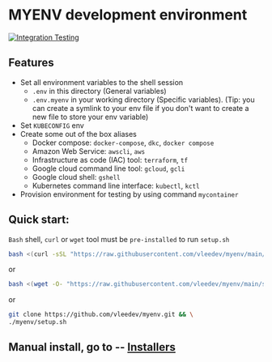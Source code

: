 # MYENV development environment
[![Integration Testing](https://github.com/vleedev/myenv/actions/workflows/integration_test.yml/badge.svg?branch=main)](https://github.com/vleedev/myenv/actions/workflows/integration_test.yml)
## Features
- Set all environment variables to the shell session
    - `.env` in this directory (General variables)
    - `.env.myenv` in your working directory (Specific variables). (Tip: you can create a symlink to your env file if you don't want to create a new file to store your env variable)
- Set `KUBECONFIG` env
- Create some out of the box aliases
    - Docker compose: `docker-compose`, `dkc`, `docker compose`
    - Amazon Web Service: `awscli`, `aws`
    - Infrastructure as code (IAC) tool: `terraform`, `tf`
    - Google cloud command line tool: `gcloud`, `gcli`
    - Google cloud shell: `gshell`
    - Kubernetes command line interface: `kubectl`, `kctl`
- Provision environment for testing by using command `mycontainer`
## Quick start:
`Bash` shell, `curl` or `wget` tool must be `pre-installed` to run `setup.sh`
```bash
bash <(curl -sSL "https://raw.githubusercontent.com/vleedev/myenv/main/setup.sh?$(date +%s)")
```
or
```bash
bash <(wget -O- "https://raw.githubusercontent.com/vleedev/myenv/main/setup.sh?$(date +%s)")
```
or
```bash
git clone https://github.com/vleedev/myenv.git && \
./myenv/setup.sh
```

## Manual install, go to -- [Installers](INSTALLERS.md)